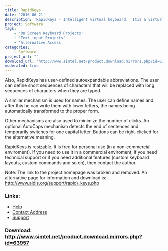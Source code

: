 ```yaml
---
title: RapidKeys
date: '2016-06-21'
description: 'RapidKeys - Intelligent virtual keyboard.  Itis a virtual keyboard with word prediction that learns from what the user types and contextually suggests words that can be typed with a single click. The purpose of this feature is to obtain a greater speed of typing.'
project: Software
tags:
    - 'On Screen Keyboard Projects'
    - 'Text input Projects'
    - 'Alternative Access'
categories:
    - Software
project_url: ""
download_url: 'http://www.simtel.net/product.download.mirrors.php?id=63957'
moderated: true
---
```

Also, RapidKeys has user-defined autoexpandable abbreviations. The user can define short sequences of characters that will be replaced with long sequences of characters when they are typed.

A similar mechanism is used for names. The user can define names and after this he can write them with lower letters, the names being automatically transformed to the proper form.

Other mechanisms are also used to minimize the number of clicks. An optional AutoCaps mechanism detects the end of sentences and temporarily switches for one capital letter. Buttons can be right-clicked for the alternative meaning.

RapidKeys is resizable. It is free for personal use (in a non-commercial enviroment). If you need to use it in a commercial enviroment, if you need technical support or if you need additional features (custom keyboard layouts, custom commands and so on), then contact the author.

Note: The link to the project homepage was broken and removed. An alternative page for information and download is:  <a class="" generated="" href="">http://www.aidis.org/support/rapid\_keys.php</a>

### Links:
- <a href="http://www.oatsoft.org/Software/rapidkeys-1/help">Help</a>
- <a href="mailto:lucian.velea@softhome.net">Contact Address</a>
- <a href="http://groups.yahoo.com/group/rapidkeys/">Support</a>

### Download: http://www.simtel.net/product.download.mirrors.php?id=63957 